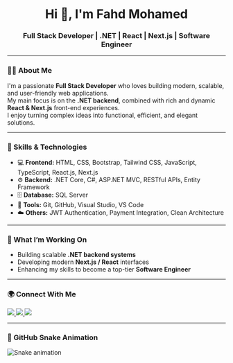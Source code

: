 <h1 align="center">Hi 👋, I'm Fahd Mohamed</h1>
<h3 align="center">Full Stack Developer | .NET | React | Next.js | Software Engineer</h3>

---

### 👨‍💻 About Me
I'm a passionate **Full Stack Developer** who loves building modern, scalable, and user-friendly web applications.  
My main focus is on the **.NET backend**, combined with rich and dynamic **React & Next.js** front-end experiences.  
I enjoy turning complex ideas into functional, efficient, and elegant solutions.

---

### 🧠 Skills & Technologies
- 💻 **Frontend:** HTML, CSS, Bootstrap, Tailwind CSS, JavaScript, TypeScript, React.js, Next.js  
- ⚙️ **Backend:** .NET Core, C#, ASP.NET MVC, RESTful APIs, Entity Framework  
- 🗄️ **Database:** SQL Server  
- 🧰 **Tools:** Git, GitHub, Visual Studio, VS Code  
- ☁️ **Others:** JWT Authentication, Payment Integration, Clean Architecture  

---

### 🚀 What I’m Working On
- Building scalable **.NET backend systems**
- Developing modern **Next.js / React** interfaces
- Enhancing my skills to become a top-tier **Software Engineer**

---

### 🌍 Connect With Me
<p align="left">
  <a href="https://linkedin.com/in/fahdmohamed18" target="_blank">
    <img src="https://img.shields.io/badge/LinkedIn-0A66C2?style=for-the-badge&logo=linkedin&logoColor=white"/>
  </a>
  <a href="https://github.com/fahdmohamed18" target="_blank">
    <img src="https://img.shields.io/badge/GitHub-181717?style=for-the-badge&logo=github&logoColor=white"/>
  </a>
  <a href="mailto:fahdmohamed181@gmail.com">
    <img src="https://img.shields.io/badge/Gmail-D14836?style=for-the-badge&logo=gmail&logoColor=white"/>
  </a>
</p>

---

### 🐍 GitHub Snake Animation
![Snake animation](https://github.com/fahdmohamed18/fahdmohamed18/blob/output/snake.svg)
